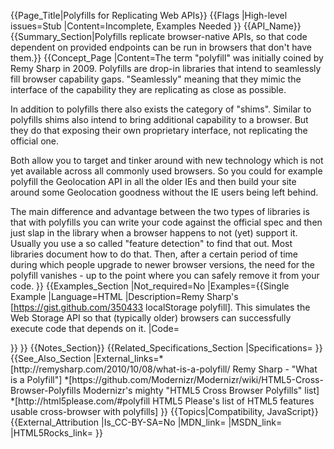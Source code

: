 {{Page_Title|Polyfills for Replicating Web APIs}}
{{Flags
|High-level issues=Stub
|Content=Incomplete, Examples Needed
}}
{{API_Name}}
{{Summary_Section|Polyfills replicate browser-native APIs, so that code dependent on provided endpoints can be run in browsers that don't have them.}}
{{Concept_Page
|Content=The term "polyfill" was initially coined by Remy Sharp in 2009. Polyfills are drop-in libraries that intend to seamlessly fill browser capability gaps. "Seamlessly" meaning that they mimic the interface of the capability they are replicating as close as possible.

In addition to polyfills there also exists the category of "shims". Similar to polyfills shims also intend to bring additional capability to a browser. But they do that exposing their own proprietary interface, not replicating the official one.

Both allow you to target and tinker around with new technology which is not yet available across all commonly used browsers. So you could for example polyfill the Geolocation API in all the older IEs and then build your site around some Geolocation goodness without the IE users being left behind. 

The main difference and advantage between the two types of libraries is that with polyfills you can write your code against the official spec and then just slap in the library when a browser happens to not (yet) support it. Usually you use a so called "feature detection" to find that out. Most libraries document how to do that. Then, after a certain period of time during which people upgrade to newer browser versions, the need for the polyfill vanishes - up to the point where you can safely remove it from your code.
}}
{{Examples_Section
|Not_required=No
|Examples={{Single Example
|Language=HTML
|Description=Remy Sharp's [https://gist.github.com/350433 localStorage polyfill]. This simulates the Web Storage API so that (typically older) browsers can successfully execute code that depends on it.
|Code=<!DOCTYPE HTML>
<html>
<head>
<meta charset="utf-8">
<title>Polyfilling Web Storage</title>
<script>
// if browser doesn't support Web Storage, load the polyfill.
if (!window.localStorage) {
	document.write('<script src="localStorage.js"><\/script>');
}
</script>
</head>
<body>
</body>
</html>
}}
}}
{{Notes_Section}}
{{Related_Specifications_Section
|Specifications=
}}
{{See_Also_Section
|External_links=*[http://remysharp.com/2010/10/08/what-is-a-polyfill/ Remy Sharp - "What is a Polyfill"]
*[https://github.com/Modernizr/Modernizr/wiki/HTML5-Cross-Browser-Polyfills Modernizr's  mighty "HTML5 Cross Browser Polyfills" list]
*[http://html5please.com/#polyfill HTML5 Please's list of HTML5 features usable cross-browser with polyfills]
}}
{{Topics|Compatibility, JavaScript}}
{{External_Attribution
|Is_CC-BY-SA=No
|MDN_link=
|MSDN_link=
|HTML5Rocks_link=
}}